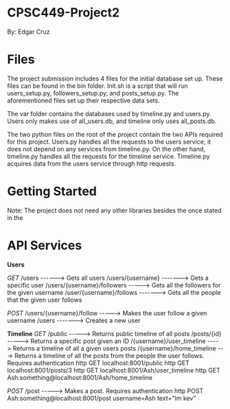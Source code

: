 # CPSC449-Project2
By: Edgar Cruz

# Files
The project submission includes 4 files for the initial database set up. These files can be found in the bin folder. Init.sh is a script that will run users_setup.py, followers_setup.py, and posts_setup.py. The aforementioned files set up their respective data sets.

The var folder contains the databases used by timeline.py and users.py. Users only makes use of all_users.db, and timeline only uses all_posts.db.

The two python files on the root of the project contain the two APIs required for this project. Users.py handles all the requests to the users service; it does not depend on any services from timeline.py. On the other hand, timeline.py handles all the requests for the timeline service. Timeline.py acquires data from the users service through http requests. 

# Getting Started
Note: The project does not need any other libraries besides the once stated in the

# API Services

**Users**

*GET*
/users            ------> Gets all users
/users/{username}  -------> Gets a specific user
/users/{username}/followers -----> Gets all the followers for the given username
/user/{username}/follows -------> Gets all the people that the given user follows


*POST*
/users/{username}/follow -----> Makes the user follow a given username
/users -------> Creates a new user

**Timeline**
*GET*
/public -----> Returns public timeline of all posts
/posts/{id} -----> Returns a specific post given an ID
/{username}/user_timeline ----> Returns a timeline of all a given users posts
/{username}/home_timeline ---> Returns a timeline of all the posts from the people the user follows. Requires authentication
http GET localhost:8001/public
http GET localhost:8001/posts/3
http GET localhost:8001/Ash/user_timeline
http GET Ash:something@localhost:8001/Ash/home_timeline

*POST*
/post -----> Makes a post. Requires authentication
http POST Ash:something@localhost:8001/post username=Ash text="Im kev" 
